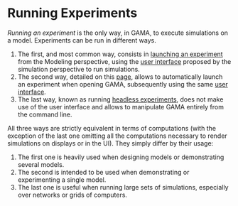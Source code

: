 
# Running Experiments



_Running an experiment_ is the only way, in GAMA, to execute simulations on a model. Experiments can be run in different ways.
  1. The first, and most common way, consists in [launching an experiment](G__LaunchingExperiments) from the Modeling perspective, using the [user interface](G__ExperimentsUserInterface) proposed by the simulation perspective to run simulations.
  1. The second way, detailed on this [page](G__Launching), allows to automatically launch an experiment when opening GAMA, subsequently using the same [user interface](G__ExperimentsUserInterface).
  1. The last way, known as running [headless experiments](G__Headless), does not make use of the user interface and allows to manipulate GAMA entirely from the command line.

All three ways are strictly equivalent in terms of computations (with the exception of the last one omitting all the computations necessary to render simulations on displays or in the UI). They simply differ by their usage:
  1. The first one is heavily used when designing models or demonstrating several models.
  1. The second is intended to be used when demonstrating or experimenting a single model.
  1. The last one is useful when running large sets of simulations, especially over networks or grids of computers.